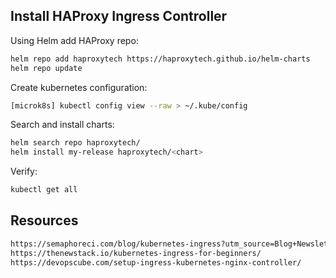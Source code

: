 ## Install HAProxy Ingress Controller
Using Helm add HAProxy repo:
```bash
helm repo add haproxytech https://haproxytech.github.io/helm-charts
helm repo update
```
Create kubernetes configuration:
```bash
[microk8s] kubectl config view --raw > ~/.kube/config
```
Search and install charts:
```bash
helm search repo haproxytech/
helm install my-release haproxytech/<chart>
```
Verify:
```bash
kubectl get all
```

## Resources
```html
https://semaphoreci.com/blog/kubernetes-ingress?utm_source=Blog+Newsletter&utm_campaign=2a4817d90d-Jun_8_2023&utm_medium=email&utm_term=0_2c1357b8be-2a4817d90d-115994679
https://thenewstack.io/kubernetes-ingress-for-beginners/
https://devopscube.com/setup-ingress-kubernetes-nginx-controller/
```
